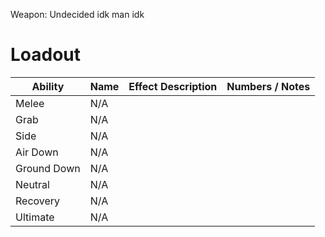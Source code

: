 Weapon: Undecided
idk man idk
# Loadout

| Ability     | Name | Effect Description | Numbers / Notes |
| ----------- | ---- | ------------------ | --------------- |
| Melee       | N/A  |                    |                 |
| Grab        | N/A  |                    |                 |
| Side        | N/A  |                    |                 |
| Air Down    | N/A  |                    |                 |
| Ground Down | N/A  |                    |                 |
| Neutral     | N/A  |                    |                 |
| Recovery    | N/A  |                    |                 |
| Ultimate    | N/A  |                    |                 |
